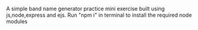 A simple band name generator practice mini exercise built using js,node,express and ejs.
Run "npm i" in terminal to install the required node modules
